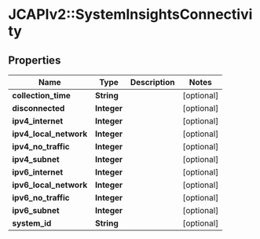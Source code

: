 # JCAPIv2::SystemInsightsConnectivity

## Properties
Name | Type | Description | Notes
------------ | ------------- | ------------- | -------------
**collection_time** | **String** |  | [optional] 
**disconnected** | **Integer** |  | [optional] 
**ipv4_internet** | **Integer** |  | [optional] 
**ipv4_local_network** | **Integer** |  | [optional] 
**ipv4_no_traffic** | **Integer** |  | [optional] 
**ipv4_subnet** | **Integer** |  | [optional] 
**ipv6_internet** | **Integer** |  | [optional] 
**ipv6_local_network** | **Integer** |  | [optional] 
**ipv6_no_traffic** | **Integer** |  | [optional] 
**ipv6_subnet** | **Integer** |  | [optional] 
**system_id** | **String** |  | [optional] 

